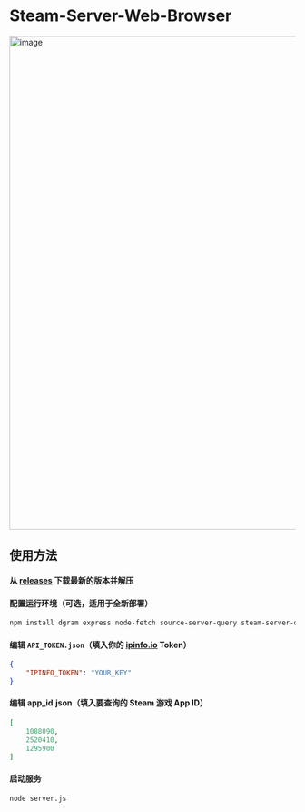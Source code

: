 # Steam-Server-Web-Browser

<img width="1888" height="867" alt="image" src="https://github.com/user-attachments/assets/1afa991f-2cc7-403b-80b7-e497c8c81428" />

## 使用方法
#### 从 [releases](https://github.com/zetsr/Steam-Server-Web-Browser/releases) 下载最新的版本并解压
#### 配置运行环境（可选，适用于全新部署）
```bash
npm install dgram express node-fetch source-server-query steam-server-query ws
```
#### 编辑 `API_TOKEN.json`（填入你的 [ipinfo.io](https://ipinfo.io) Token）
```json
{
    "IPINFO_TOKEN": "YOUR_KEY"
}
```
#### 编辑 app_id.json（填入要查询的 Steam 游戏 App ID）
```json
[
    1088090,
    2520410,
    1295900
]  
```

#### 启动服务

```bash
node server.js
```
